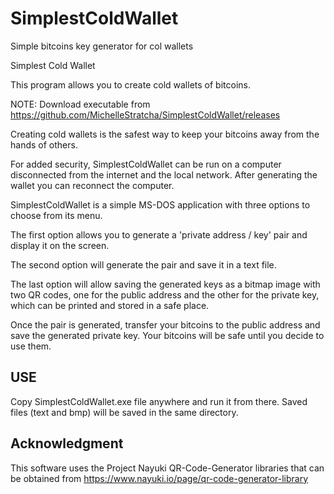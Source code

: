 # SimplestColdWallet
Simple bitcoins key generator for col wallets

Simplest Cold Wallet

This program allows you to create cold wallets of bitcoins.

NOTE: Download executable from https://github.com/MichelleStratcha/SimplestColdWallet/releases

Creating cold wallets is the safest way to keep your bitcoins away from the hands of others.

For added security, SimplestColdWallet can be run on a computer disconnected from the internet and the local network. After generating the wallet you can reconnect the computer.

SimplestColdWallet is a simple MS-DOS application with three options to choose from its menu.

The first option allows you to generate a 'private address / key' pair and display it on the screen.

The second option will generate the pair and save it in a text file.

The last option will allow saving the generated keys as a bitmap image with two QR codes, one for the public address and the other for the private key, which can be printed and stored in a safe place.

Once the pair is generated, transfer your bitcoins to the public address and save the generated private key. Your bitcoins will be safe until you decide to use them.

USE
---

Copy SimplestColdWallet.exe file anywhere and run it from there. Saved files (text and bmp) will be saved in the same directory.

Acknowledgment
--------------
This software uses the Project Nayuki QR-Code-Generator libraries that can be obtained from https://www.nayuki.io/page/qr-code-generator-library
